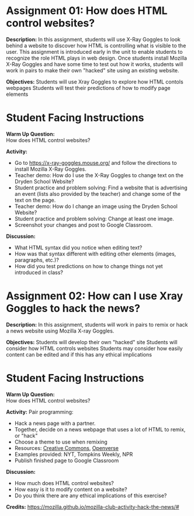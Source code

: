 # Assignment 01:  How does HTML control websites?
**Description:**
In this assignment, students will use X-Ray Goggles to look behind a website to discover how HTML is controlling what is visible to the user.  This assignment is introduced early in the unit to enable students to recognize the role HTML plays in web design.  Once students install Mozilla X-Ray Goggles and have some time to test out how it works, students will work in pairs to make their own "hacked" site using an existing website. 

**Objectives:**
Students will use Xray Goggles to explore how HTML contols webpages
Students will test their predictions of how to modify page elements 

# Student Facing Instructions
**Warm Up Question:**<br>
How does HTML control websites?<br>

**Activity:**
- Go to https://x-ray-goggles.mouse.org/ and follow the directions to install Mozilla X-Ray Goggles.
- Teacher demo:  How do I use the X-Ray Goggles to change text on the Dryden School Website?
- Student practice and problem solving: Find a website that is advertising an event (lists also provided by the teacher) and change some of the text on the page. 
- Teacher demo: How do I change an image using the Dryden School Website?  
- Student practice and problem solving: Change at least one image.
- Screenshot your changes and post to Google Classroom. 

**Discussion:**
- What HTML syntax did you notice when editing text?
- How was that syntax different with editing other elements (images, paragraphs, etc.)?
- How did you test predictions on how to change things not yet introduced in class? 

# Assignment 02:  How can I use Xray Goggles to hack the news? 
**Description:**
In this assignment, students will work in pairs to remix or hack a news website using Mozilla X-ray Goggles.  

**Objectives:**
Students will develop their own "hacked" site
Students will consider how HTML controls websites
Students may consider how easily content can be edited and if this has any ethical implications

# Student Facing Instructions
**Warm Up Question:**<br>
How does HTML control websites?<br>

**Activity:**
Pair programming:  
- Hack a news page with a partner.
- Together, decide on a news webpage that uses a lot of HTML to remix, or "hack"
- Choose a theme to use when remixing
- Resources: [Creative Commons](https://creativecommons.org/use-remix/), [Openverse](https://wordpress.org/openverse/?referrer=creativecommons.org)
- Examples provided:  NYT, Tompkins Weekly, NPR
- Publish finished page to Google Classroom

**Discussion:**
- How much does HTML control websites?
- How easy is it to modify content on a website?
- Do you think there are any ethical implications of this exercise? 

**Credits:** https://mozilla.github.io/mozilla-club-activity-hack-the-news/#
